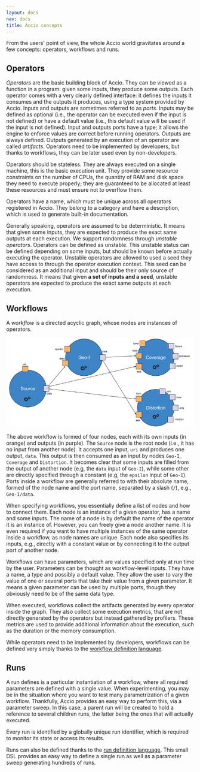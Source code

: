 ```yaml
---
layout: docs
nav: docs
title: Accio concepts
---
```


From the users' point of view, the whole Accio world gravitates around a few concepts: operators, workflows and runs.

## Operators

*Operators* are the basic building block of Accio.
They can be viewed as a function in a program: given some inputs, they produce some outputs.
Each operator comes with a very clearly defined interface: it defines the inputs it consumes and the outputs it produces, using a type system provided by Accio.
Inputs and outputs are sometimes referred to as *ports*.
Inputs may be defined as optional (i.e., the operator can be executed even if the input is not defined) or have a default value (i.e., this default value will be used if the input is not defined).
Input and outputs ports have a type; it allows the engine to enforce values are correct before running operators.
Outputs are always defined.
Outputs generated by an execution of an operator are called *artifacts*.
Operators need to be implemented by developers, but thanks to workflows, they can be later used even by non-developers.

Operators should be stateless.
They are always executed on a single machine, this is the basic execution unit.
They provide some resource constraints on the number of CPUs, the quantity of RAM and disk space they need to execute properly;
they are guaranteed to be allocated at least these resources and must ensure not to overflow them.

Operators have a name, which must be unique across all operators registered in Accio.
They belong to a category and have a description, which is used to generate built-in documentation.

Generally speaking, operators are assumed to be deterministic.
It means that given some inputs, they are expected to produce the exact same outputs at each execution.
We support randomness through *unstable operators*.
Operators can be defined as unstable.
This unstable status can be defined depending on some inputs, but should be known before actually executing the operator.
Unstable operators are allowed to used a seed they have access to through the operator execution context.
This seed can be considered as an additional input and should be their only source of randomness.
It means that given **a set of inputs and a seed**, unstable operators are expected to produce the exact same outputs at each execution.

## Workflows

A *workflow* is a directed acyclic graph, whose nodes are instances of operators.

![Example workflow](../../images/workflow.png)

The above workflow is formed of four nodes, each with its own inputs (in orange) and outputs (in purple).
The `Source` node is the root node (i.e., it has no input from another node).
It accepts one input, `uri` and produces one output, `data`.
This output is then consumed as an input by nodes `Geo-I`, `Coverage` and `Distortion`.
It becomes clear that some inputs are filled from the output of another node (e.g, the `data` input of `Geo-I`), while some other are directly specified through a constant (e.g, the `epsilon` input of `Geo-I`).
Ports inside a workflow are generally referred to with their absolute name, formed of the node name and the port name, separated by a slash (`/`), e.g., `Geo-I/data`.

When specifying workflows, you essentially define a list of nodes and how to connect them.
Each node is an instance of a given operator, has a name and some inputs.
The name of a node is by default the name of the operator it is an instance of.
However, you can freely give a node another name.
It is even required if you want to have multiple instances of the same operator inside a workflow, as node names are unique.
Each node also specifies its inputs, e.g., directly with a constant value or by connecting it to the output port of another node.

Workflows can have parameters, which are values specified only at run time by the user.
Parameters can be thought as workflow-level inputs.
They have a name, a type and possibly a default value.
They allow the user to vary the value of one or several ports that take their value from a given parameter.
It means a given parameter can be used by multiple ports, though they obviously need to be of the same data type.

When executed, workflows collect the artifacts generated by every operator inside the graph.
They also collect some execution metrics, that are not directly generated by the operators but instead gathered by profilers.
These metrics are used to provide additional information about the execution, such as the duration or the memory consumption.

While operators need to be implemented by developers, workflows can be defined very simply thanks to the [workflow definition language](workflow-dsl/index.html).

## Runs

A run defines is a particular instantiation of a workflow, where all required parameters are defined with a single value.
When experimenting, you may be in the situation where you want to test many parametrization of a given workflow.
Thankfully, Accio provides an easy way to perform this, via a parameter sweep.
In this case, a parent run will be created to hold a reference to several children runs, the latter being the ones that will actually executed.

Every run is identified by a globally unique run identifier, which is required to monitor its state or access its results.

Runs can also be defined thanks to the [run definition language](run-dsl/index.html).
This small DSL provides an easy way to define a single run as well as a parameter sweep generating hundreds of runs.
